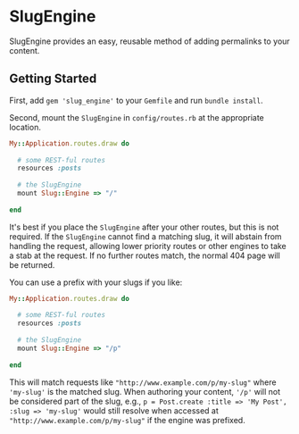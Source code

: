 # SlugEngine
SlugEngine provides an easy, reusable method of adding permalinks to your content.

## Getting Started
First, add `gem 'slug_engine'` to your `Gemfile` and run `bundle install`.

Second, mount the `SlugEngine` in `config/routes.rb` at the appropriate location.

```ruby
My::Application.routes.draw do
  
  # some REST-ful routes
  resources :posts
  
  # the SlugEngine
  mount Slug::Engine => "/"
  
end
```

It's best if you place the `SlugEngine` after your other routes, but this is not required. If the `SlugEngine` cannot find a matching slug, it will abstain from handling the request, allowing lower priority routes or other engines to take a stab at the request. If no further routes match, the normal 404 page will be returned.

You can use a prefix with your slugs if you like:

```ruby
My::Application.routes.draw do
  
  # some REST-ful routes
  resources :posts
  
  # the SlugEngine
  mount Slug::Engine => "/p"
  
end
```

This will match requests like `"http://www.example.com/p/my-slug"` where `'my-slug'` is the matched slug. When authoring your content, `'/p'` will not be considered part of the slug, e.g., `p = Post.create :title => 'My Post', :slug => 'my-slug'` would still resolve when accessed at `"http://www.example.com/p/my-slug"` if the engine was prefixed.